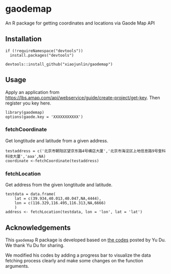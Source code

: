 # gaodemap
An R package for getting coordinates and locations via Gaode Map API

## Installation

```
if (!requireNamespace("devtools"))
  install.packages("devtools")
  
devtools::install_github("xiaojunlin/gaodemap") 
```

## Usage

Apply an application from https://lbs.amap.com/api/webservice/guide/create-project/get-key. Then register you key here.

```
library(gaodemap)
options(gaode.key = 'XXXXXXXXXXX')
```

### fetchCoordinate
Get longtitude and latitude from a given address.

```
testaddress = c('北京市朝阳区望京东路4号横店大厦','北京市海淀区上地信息路9号奎科科技大厦','aaa',NA)
coordinate <-fetchCoordinate(testaddress)
```

### fetchLocation
Get address from the given longtitude and latitude.

```
testdata = data.frame(
    lat = c(39.934,40.013,40.047,NA,4444),
    lon = c(116.329,116.495,116.313,NA,6666)
    )
address <- fetchLocation(testdata, lon = 'lon', lat = 'lat')
```

## Acknowledgements

This `gaodemap` R package is developed based on [the codes](https://zhuanlan.zhihu.com/p/108318434) posted by Yu Du. We thank Yu Du for sharing. 

We modified his codes by adding a progress bar to visualize the data fetching process clearly and make some changes on the function arguments.
